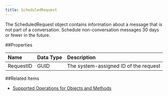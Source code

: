 ```yaml
---
title: ScheduledRequest
---
```

The ScheduledRequest object contains information about a message that is not part of a conversation. Schedule non-conversation messages 30 days or fewer in the future.

##Properties
<table class="table table-hover">
<thead align="left">
<tr><th>Name</th><th>Data Type</th><th>Description</th></tr>
</thead>
<tbody>
<tr>
<td>RequestID</td>
<td>GUID</td>
<td>The system-assigned ID of the request</td>
</tr>
</tbody>
</table>

##Related Items
* [Supported Operations for Objects and Methods](https://developer.salesforce.com/docs/atlas.en-us.mc-apis.meta/mc-apis/supported_operations_for_objects_and_methods.htm)
